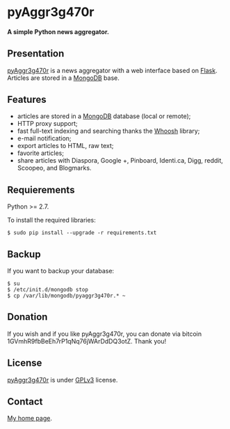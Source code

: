 pyAggr3g470r
============

#### A simple Python news aggregator.


Presentation
------------
[pyAggr3g470r](https://bitbucket.org/cedricbonhomme/pyaggr3g470r/) is a news aggregator with a web interface
based on [Flask](http://flask.pocoo.org/). Articles are stored in a [MongoDB](http://api.mongodb.org/python/current/) base.


Features
------------
* articles are stored in a [MongoDB](http://www.mongodb.org/) database (local or remote);
* HTTP proxy support;
* fast full-text indexing and searching thanks the [Whoosh](https://bitbucket.org/mchaput/whoosh) library;
* e-mail notification;
* export articles to HTML, raw text;
* favorite articles;
* share articles with Diaspora, Google +, Pinboard, Identi.ca, Digg, reddit, Scoopeo, and Blogmarks.


Requierements
-------------

Python >= 2.7.

To install the required libraries:

    $ sudo pip install --upgrade -r requirements.txt


Backup
------

If you want to backup your database:

    $ su
    $ /etc/init.d/mongodb stop
    $ cp /var/lib/mongodb/pyaggr3g470r.* ~


Donation
--------
If you wish and if you like pyAggr3g470r, you can donate via bitcoin 1GVmhR9fbBeEh7rP1qNq76jWArDdDQ3otZ.
Thank you!


License
-------
[pyAggr3g470r](https://bitbucket.org/cedricbonhomme/pyaggr3g470r/) is under [GPLv3](http://www.gnu.org/licenses/gpl-3.0.txt) license.


Contact
-------
[My home page](http://cedricbonhomme.org/).
